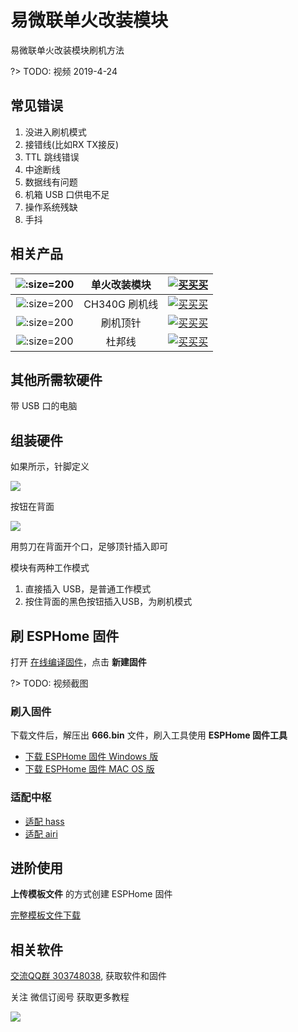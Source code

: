 # 易微联单火改装模块


易微联单火改装模块刷机方法


?> TODO: 视频 2019-4-24

## 常见错误

1. 没进入刷机模式
2. 接错线(比如RX TX接反)
3. TTL 跳线错误
4. 中途断线
5. 数据线有问题
6. 机箱 USB 口供电不足
7. 操作系统残缺
8. 手抖




## 相关产品

| ![](http://pic.airijia.com/doc/20190423112935.png ':size=200')| 单火改装模块 |  [![买买买](http://cdn.airijia.com/b6eca8da724952cc0251.gif ':size=150')](https://item.taobao.com/item.htm?id=592509082701) |
|:-:|:-:|:-:|
| ![](http://pic.airijia.com/doc/20181122161759.png ':size=200')| CH340G 刷机线 |  [![买买买](http://cdn.airijia.com/b6eca8da724952cc0251.gif ':size=150')](https://item.taobao.com/item.htm?id=45528507062) |
| ![](http://pic.airijia.com/doc/20190423111153.png ':size=200')| 刷机顶针 |  [![买买买](http://cdn.airijia.com/b6eca8da724952cc0251.gif ':size=150')](https://item.taobao.com/item.htm?id=592072988764) |
| ![](http://pic.airijia.com/doc/20181122162418.png ':size=200')| 杜邦线 |  [![买买买](http://cdn.airijia.com/b6eca8da724952cc0251.gif ':size=150')](https://item.taobao.com/item.htm?id=45608073136) |

## 其他所需软硬件

带 USB 口的电脑



## 组装硬件

如果所示，针脚定义

![](http://pic.airijia.com/doc/DSC_5553-2.jpg)


按钮在背面

![](http://pic.airijia.com/doc/单火接线.jpg)





用剪刀在背面开个口，足够顶针插入即可













模块有两种工作模式

1. 直接插入 USB，是普通工作模式
2. 按住背面的黑色按钮插入USB，为刷机模式


## 刷 ESPHome 固件

打开 [在线编译固件](http://airijia.com/ctl/firmware/list)，点击 **新建固件**


?> TODO: 视频截图


### 刷入固件



下载文件后，解压出 **666.bin** 文件，刷入工具使用 **ESPHome 固件工具**


- [下载 ESPHome 固件 Windows 版](http://pic.airijia.com/download/win.zip)
- [下载 ESPHome 固件 MAC OS 版](http://pic.airijia.com/download/mac.zip)





### 适配中枢

- [适配 hass](esphome/guides/integration#hass)
- [适配 airi](esphome/guides/integration#airi)




## 进阶使用

**上传模板文件** 的方式创建 ESPHome 固件



[完整模板文件下载](https://gitee.com/airijia/esphome-config/blob/master/Sonoff/SA-018/single.yaml)






## 相关软件

[交流QQ群 303748038](//shang.qq.com/wpa/qunwpa?idkey=3bbdaf94d24cfee521803a3cf91cca04938b00848b72efdc9a3ec01cac802100), 获取软件和固件


关注 微信订阅号 获取更多教程

![](http://pic.airijia.com/doc/20190426125528.png)